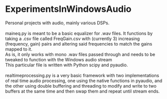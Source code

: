 # ExperimentsInWindowsAudio
Personal projects with audio, mainly various DSPs. <br /><br />
maineq.py is meant to be a basic equalizer for .wav files. It functions by taking a .csv file called FreqGain.csv with (currently 3) increasing (frequency, gain) pairs and altering said frequencies to match the gains mapped to it. <br />
As is, it only works with mono .wav files passed through and needs to be tweaked to function with the Windows audio stream <br />
This particular file is written with Python scipy and pyaudio.<br /><br />
realtimeprocessing.py is a very basic framework with two implementations of real time audio processing, one using the native functions in pyaudio, and the other using double buffering and threading to modify and write to two buffers at the same time and then swap them and repeat until stream ends.<br /><br />
